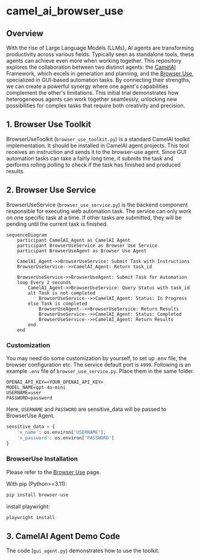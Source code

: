 # camel_ai_browser_use

## Overview
With the rise of Large Language Models (LLMs), AI agents are transforming productivity across various fields. Typically seen as standalone tools, these agents can achieve even more when working together. This repository explores the collaboration between two distinct agents: the [CamelAI](https://github.com/camel-ai/camel/) Framework, which excels in generation and planning, and the [Browser Use](https://github.com/browser-use/browser-use), specialized in GUI-based automation tasks. By connecting their strengths, we can create a powerful synergy where one agent's capabilities complement the other's limitations. This initial trial demonstrates how heterogeneous agents can work together seamlessly, unlocking new possibilities for complex tasks that require both creativity and precision.

## 1. Browser Use Toolkit 
BrowserUseToolkit (`browser_use_toolkit.py`) is a standard CamelAI toolkit implementation. It should be installed in CamelAI agent projects. This tool receives an instruction and sends it to the browser-use agent. Since GUI automation tasks can take a fairly long time, it submits the task and performs rolling polling to check if the task has finished and produced results.

## 2. Browser Use Service
BrowserUseService (`browser_use_service.py`) is the backend component responsible for executing web automation task. The service can only work on one specific task at a time. If other tasks are submitted, they will be pending until the current task is finished. 

```mermaid
sequenceDiagram
    participant CamelAI_Agent as CamelAI Agent
    participant BrowserUseService as Browser Use Service
    participant BrowserUseAgent as Browser Use Agent

    CamelAI_Agent->>BrowserUseService: Submit Task with Instructions
    BrowserUseService-->>CamelAI_Agent: Return task_id

    BrowserUseService->>BrowserUseAgent: Submit Task for Automation
    loop Every 2 seconds
        CamelAI_Agent->>BrowserUseService: Query Status with task_id
        alt Task is not completed
            BrowserUseService-->>CamelAI_Agent: Status: In Progress
        else Task is completed
            BrowserUseAgent-->>BrowserUseService: Return Results
            BrowserUseService-->>CamelAI_Agent: Status: Completed
            BrowserUseService-->>CamelAI_Agent: Return Results
        end
    end
```

### Customization

You may need do some customization by yourself, to set up .env file, the browser configuration etc. The service default port is `4999`. Following is an example `.env` file of `browser_use_service.py`. Place them in the same folder. 
```
OPENAI_API_KEY=<YOUR_OPENAI_API_KEY>
MODEL_NAME=gpt-4o-mini
USERNAME=user
PASSWORD=password
```

Here, `USERNAME` and `PASSWORD` are sensitive_data will be passed to BrowserUse Agent.
```python
sensitive_data = {
    'x_name': os.environ['USERNAME'],
    'x_password': os.environ['PASSWORD']
}
```

### BrowserUse Installation

Please refer to the [Browser Use](https://github.com/browser-use/browser-use) page.

With pip (Python>=3.11):

```bash
pip install browser-use
```

install playwright:

```bash
playwright install
```



## 3. CamelAI Agent Demo Code
The code (`gui_agent.py`) demonstrates how to use the toolkit. 
